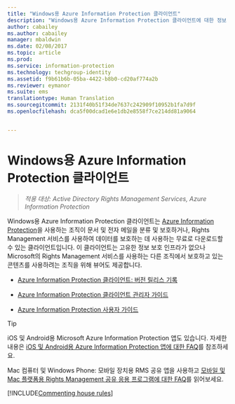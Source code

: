 ```yaml
---
title: "Windows용 Azure Information Protection 클라이언트"
description: "Windows용 Azure Information Protection 클라이언트에 대한 정보 리소스입니다. 무료로 다운로드할 수 있는 이 클라이언트는 문서와 전자 메일을 분류하고 보호하려는 조직을 위한 것입니다."
author: cabailey
ms.author: cabailey
manager: mbaldwin
ms.date: 02/08/2017
ms.topic: article
ms.prod: 
ms.service: information-protection
ms.technology: techgroup-identity
ms.assetid: f9b61b6b-05ba-4422-b8b0-cd20af774a2b
ms.reviewer: eymanor
ms.suite: ems
translationtype: Human Translation
ms.sourcegitcommit: 2131f40b51f34de7637c242909f10952b1fa7d9f
ms.openlocfilehash: dca5f00dcad1e6e1db2e8558f7ce214dd81a9064


---
```


# <a name="azure-information-protection-client-for-windows"></a>Windows용 Azure Information Protection 클라이언트

>*적용 대상: Active Directory Rights Management Services, Azure Information Protection*

Windows용 Azure Information Protection 클라이언트는 [Azure Information Protection](../understand-explore/what-is-information-protection.md)을 사용하는 조직이 문서 및 전자 메일을 분류 및 보호하거나, Rights Management 서비스를 사용하여 데이터를 보호하는 데 사용하는 무료로 다운로드할 수 있는 클라이언트입니다. 이 클라이언트는 고유한 정보 보호 인프라가 없으나 Microsoft의 Rights Management 서비스를 사용하는 다른 조직에서 보호하고 있는 콘텐츠를 사용하려는 조직을 위해 뷰어도 제공합니다.

- [Azure Information Protection 클라이언트: 버전 릴리스 기록](client-version-release-history.md)

- [Azure Information Protection 클라이언트 관리자 가이드](client-admin-guide.md)

- [Azure Information Protection 사용자 가이드](client-user-guide.md)

> [!TIP]
> iOS 및 Android용 Microsoft Azure Information Protection 앱도 있습니다. 자세한 내용은 [iOS 및 Android용 Azure Information Protection 앱에 대한 FAQ](mobile-app-faq.md )를 참조하세요.
> 
> Mac 컴퓨터 및 Windows Phone: 모바일 장치용 RMS 공유 앱을 사용하고 [모바일 및 Mac 플랫폼용 Rights Management 공유 응용 프로그램에 대한 FAQ](http://technet.microsoft.com/dn451248)를 읽어보세요.


[!INCLUDE[Commenting house rules](../includes/houserules.md)]



<!--HONumber=Feb17_HO4-->


